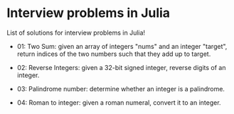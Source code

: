 # Interview problems in Julia

List of solutions for interview problems in Julia!

* 01: Two Sum: given an array of integers "nums" and an integer "target", return indices of the two numbers such that they add up to target.

* 02: Reverse Integers: given a 32-bit signed integer, reverse digits of an integer.

* 03: Palindrome number: determine whether an integer is a palindrome.

* 04: Roman to integer: given a roman numeral, convert it to an integer.
